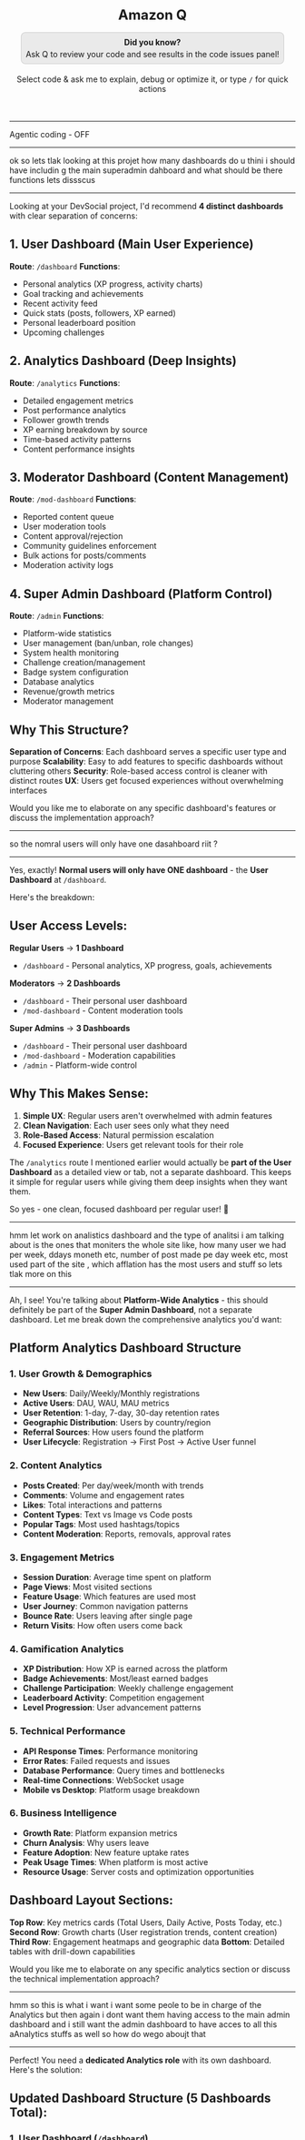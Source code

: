 <div style="display: flex; flex-direction: column; align-items: center; justify-content: center; text-align: center; padding: 200px 0 20px 0;">

<div style="font-size: 24px; margin-bottom: 12px;"><strong>Amazon Q</strong></div>
<div style="background: rgba(128, 128, 128, 0.15); border: 1px solid rgba(128, 128, 128, 0.25); border-radius: 8px; padding: 8px; margin: 4px 0; text-align: center;">
<div style="font-size: 14px; margin-bottom: 4px;"><strong>Did you know?</strong></div>
<div>Ask Q to review your code and see results in the code issues panel!</div>
</div>

Select code & ask me to explain, debug or optimize it, or type `/` for quick actions

</div>

---

Agentic coding - OFF

---

ok so lets tlak looking at this projet how many dashboards do u thini i should have includin g the main superadmin dahboard and what should be there functions lets dissscus

---



Looking at your DevSocial project, I'd recommend **4 distinct dashboards** with clear separation of concerns:

## 1. **User Dashboard** (Main User Experience)
**Route**: `/dashboard`
**Functions**:
- Personal analytics (XP progress, activity charts)
- Goal tracking and achievements
- Recent activity feed
- Quick stats (posts, followers, XP earned)
- Personal leaderboard position
- Upcoming challenges

## 2. **Analytics Dashboard** (Deep Insights)
**Route**: `/analytics` 
**Functions**:
- Detailed engagement metrics
- Post performance analytics
- Follower growth trends
- XP earning breakdown by source
- Time-based activity patterns
- Content performance insights

## 3. **Moderator Dashboard** (Content Management)
**Route**: `/mod-dashboard`
**Functions**:
- Reported content queue
- User moderation tools
- Content approval/rejection
- Community guidelines enforcement
- Bulk actions for posts/comments
- Moderation activity logs

## 4. **Super Admin Dashboard** (Platform Control)
**Route**: `/admin`
**Functions**:
- Platform-wide statistics
- User management (ban/unban, role changes)
- System health monitoring
- Challenge creation/management
- Badge system configuration
- Database analytics
- Revenue/growth metrics
- Moderator management

## Why This Structure?

**Separation of Concerns**: Each dashboard serves a specific user type and purpose
**Scalability**: Easy to add features to specific dashboards without cluttering others
**Security**: Role-based access control is cleaner with distinct routes
**UX**: Users get focused experiences without overwhelming interfaces

Would you like me to elaborate on any specific dashboard's features or discuss the implementation approach?

---

so the nomral users will only have one dasahboard riit ?

---



Yes, exactly! **Normal users will only have ONE dashboard** - the **User Dashboard** at `/dashboard`.

Here's the breakdown:

## User Access Levels:

**Regular Users** → **1 Dashboard**
- `/dashboard` - Personal analytics, XP progress, goals, achievements

**Moderators** → **2 Dashboards** 
- `/dashboard` - Their personal user dashboard
- `/mod-dashboard` - Content moderation tools

**Super Admins** → **3 Dashboards**
- `/dashboard` - Their personal user dashboard  
- `/mod-dashboard` - Moderation capabilities
- `/admin` - Platform-wide control

## Why This Makes Sense:

1. **Simple UX**: Regular users aren't overwhelmed with admin features
2. **Clean Navigation**: Each user sees only what they need
3. **Role-Based Access**: Natural permission escalation
4. **Focused Experience**: Users get relevant tools for their role

The `/analytics` route I mentioned earlier would actually be **part of the User Dashboard** as a detailed view or tab, not a separate dashboard. This keeps it simple for regular users while giving them deep insights when they want them.

So yes - one clean, focused dashboard per regular user! 🎯

---

hmm let work on analistics dashboard and the type of analitsi i am talking about is the ones that moniters the whole site like, how many user we had per week, ddays moneth etc, number of post made pe day week etc, most used part of the site , which afflation has the most users and stuff so lets tlak more on this

---



Ah, I see! You're talking about **Platform-Wide Analytics** - this should definitely be part of the **Super Admin Dashboard**, not a separate dashboard. Let me break down the comprehensive analytics you'd want:

## Platform Analytics Dashboard Structure

### 1. **User Growth & Demographics**
- **New Users**: Daily/Weekly/Monthly registrations
- **Active Users**: DAU, WAU, MAU metrics
- **User Retention**: 1-day, 7-day, 30-day retention rates
- **Geographic Distribution**: Users by country/region
- **Referral Sources**: How users found the platform
- **User Lifecycle**: Registration → First Post → Active User funnel

### 2. **Content Analytics**
- **Posts Created**: Per day/week/month with trends
- **Comments**: Volume and engagement rates
- **Likes**: Total interactions and patterns
- **Content Types**: Text vs Image vs Code posts
- **Popular Tags**: Most used hashtags/topics
- **Content Moderation**: Reports, removals, approval rates

### 3. **Engagement Metrics**
- **Session Duration**: Average time spent on platform
- **Page Views**: Most visited sections
- **Feature Usage**: Which features are used most
- **User Journey**: Common navigation patterns
- **Bounce Rate**: Users leaving after single page
- **Return Visits**: How often users come back

### 4. **Gamification Analytics**
- **XP Distribution**: How XP is earned across the platform
- **Badge Achievements**: Most/least earned badges
- **Challenge Participation**: Weekly challenge engagement
- **Leaderboard Activity**: Competition engagement
- **Level Progression**: User advancement patterns

### 5. **Technical Performance**
- **API Response Times**: Performance monitoring
- **Error Rates**: Failed requests and issues
- **Database Performance**: Query times and bottlenecks
- **Real-time Connections**: WebSocket usage
- **Mobile vs Desktop**: Platform usage breakdown

### 6. **Business Intelligence**
- **Growth Rate**: Platform expansion metrics
- **Churn Analysis**: Why users leave
- **Feature Adoption**: New feature uptake rates
- **Peak Usage Times**: When platform is most active
- **Resource Usage**: Server costs and optimization opportunities

## Dashboard Layout Sections:

**Top Row**: Key metrics cards (Total Users, Daily Active, Posts Today, etc.)
**Second Row**: Growth charts (User registration trends, content creation)
**Third Row**: Engagement heatmaps and geographic data
**Bottom**: Detailed tables with drill-down capabilities

Would you like me to elaborate on any specific analytics section or discuss the technical implementation approach?

---

hmm so this is what i want i want some peole to be in charge of the Analytics but then again i dont want them having access to the main admin dashboard and i still want the admin dashboard to have acces to all this aAnalytics  stuffs as well so how do wego aboujt that

---



Perfect! You need a **dedicated Analytics role** with its own dashboard. Here's the solution:

## Updated Dashboard Structure (5 Dashboards Total):

### 1. **User Dashboard** (`/dashboard`)
- Regular users only
- Personal analytics & XP progress

### 2. **Analytics Dashboard** (`/analytics`)
- **NEW ROLE**: Analytics Team/Data Analysts
- Full platform analytics (all the metrics we discussed)
- **NO ACCESS** to user management, bans, system settings

### 3. **Moderator Dashboard** (`/mod-dashboard`)
- Content moderation only
- No analytics access

### 4. **Super Admin Dashboard** (`/admin`)
- **Includes embedded analytics** (same data as Analytics Dashboard)
- Plus all admin controls (user management, system settings, etc.)

### 5. **Analytics Reports** (Shared Component)
- Reusable analytics components used by both `/analytics` and `/admin`

## Role Hierarchy:

```
Regular User → User Dashboard
Moderator → User Dashboard + Mod Dashboard  
Analytics Team → User Dashboard + Analytics Dashboard
Super Admin → All Dashboards (User + Mod + Analytics + Admin)
```

## Implementation Benefits:

**Separation of Concerns**: Analytics team can't accidentally break anything
**Shared Components**: Same analytics code used in both dashboards
**Role Security**: Clean permission boundaries
**Scalability**: Easy to add more specialized roles later

## User Model Update:
```typescript
enum UserRole {
  USER = 'user',
  MODERATOR = 'moderator', 
  ANALYTICS = 'analytics',  // NEW ROLE
  ADMIN = 'admin'
}
```

This way your analytics team gets full access to all platform data without any dangerous admin controls, and your super admins still see everything in one place. Sound good?

---

so give me the ai promt to generate a very good u for the analitics dashboard and there pages

---



Here's the AI prompt to generate a comprehensive Analytics Dashboard UI:

---

**Create a comprehensive Analytics Dashboard for DevSocial - a developer social media platform. Build using Next.js 14, TypeScript, Tailwind CSS, and shadcn/ui components.**

## Project Context:
- **Platform**: DevSocial (gamified social platform for developers)
- **Theme**: Mint green primary (#22c55e), dark mode support
- **Tech Stack**: Next.js 14, TypeScript, Tailwind, shadcn/ui, Recharts
- **User Role**: Analytics team members (read-only access to platform data)

## Dashboard Structure:

### 1. **Main Analytics Page** (`/analytics/page.tsx`)
**Layout**: 4-column grid with responsive design
**Top Section**: Key metrics cards (4 cards in a row)
- Total Users (with growth %)
- Daily Active Users 
- Posts Created Today
- Platform Engagement Rate

**Second Section**: Growth charts (2 charts side by side)
- User Registration Trends (line chart, 30 days)
- Content Creation Volume (bar chart, weekly)

**Third Section**: Engagement analytics (3 cards)
- Most Active Features (pie chart)
- Peak Usage Hours (heatmap)
- Geographic User Distribution (world map or bar chart)

### 2. **User Analytics Page** (`/analytics/users/page.tsx`)
**Focus**: Deep dive into user behavior and demographics
- User growth trends (daily/weekly/monthly)
- User retention cohort analysis
- Registration sources and referrals
- User lifecycle funnel
- Demographics breakdown
- Churn analysis

### 3. **Content Analytics Page** (`/analytics/content/page.tsx`)
**Focus**: Posts, comments, and engagement metrics
- Content creation trends
- Most popular tags/topics
- Post engagement rates
- Comment-to-post ratios
- Content moderation statistics
- Viral content analysis

### 4. **Engagement Analytics Page** (`/analytics/engagement/page.tsx`)
**Focus**: User interaction and platform usage
- Session duration analytics
- Feature usage statistics
- User journey mapping
- Bounce rate analysis
- Real-time activity monitoring
- Notification engagement rates

### 5. **Gamification Analytics Page** (`/analytics/gamification/page.tsx`)
**Focus**: XP, badges, challenges, and leaderboard data
- XP distribution and earning patterns
- Badge achievement rates
- Challenge participation metrics
- Leaderboard activity
- Level progression analysis
- Gamification impact on retention

## Design Requirements:

### Visual Design:
- **Color Scheme**: Use mint green (#22c55e) as primary, follow existing theme system
- **Dark Mode**: Full support with proper contrast
- **Typography**: Clean, professional, data-focused
- **Cards**: Use shadcn/ui Card components with subtle shadows
- **Charts**: Recharts library with mint green color palette

### Layout Specifications:
- **Sidebar Navigation**: Left sidebar with analytics page links
- **Header**: Page title, date range selector, export buttons
- **Grid System**: Responsive grid (4 cols desktop, 2 cols tablet, 1 col mobile)
- **Spacing**: Consistent padding and margins using Tailwind spacing scale

### Interactive Elements:
- **Date Range Picker**: Allow filtering by custom date ranges
- **Export Functionality**: CSV/PDF export buttons for reports
- **Drill-down**: Clickable charts that show detailed views
- **Real-time Updates**: Live data refresh indicators
- **Filters**: Dropdown filters for different data segments

### Chart Types to Include:
- **Line Charts**: Trends over time
- **Bar Charts**: Comparative data
- **Pie Charts**: Distribution data
- **Area Charts**: Cumulative metrics
- **Heatmaps**: Time-based activity
- **Tables**: Detailed data with sorting/pagination

### Data Visualization Best Practices:
- Clear axis labels and legends
- Tooltips with detailed information
- Loading states for async data
- Empty states when no data available
- Responsive chart sizing
- Accessible color choices

### Component Structure:
```
/analytics/
├── layout.tsx (Analytics sidebar layout)
├── page.tsx (Main overview dashboard)
├── users/page.tsx
├── content/page.tsx  
├── engagement/page.tsx
├── gamification/page.tsx
└── components/
    ├── analytics-card.tsx
    ├── chart-container.tsx
    ├── date-range-picker.tsx
    ├── export-button.tsx
    └── metric-card.tsx
```

### Technical Requirements:
- **TypeScript**: Strict typing for all props and data
- **Responsive**: Mobile-first design approach
- **Performance**: Lazy loading for charts and heavy components
- **Accessibility**: ARIA labels, keyboard navigation
- **Error Handling**: Graceful error states and fallbacks

### Mock Data Structure:
Include realistic mock data for:
- User growth (daily signups, active users)
- Content metrics (posts, comments, likes)
- Engagement data (session times, page views)
- Gamification stats (XP earned, badges, challenges)

**Generate complete, production-ready code with proper TypeScript interfaces, responsive design, and professional data visualization components.**

---

This prompt will generate a comprehensive, professional analytics dashboard that matches your DevSocial platform's design system and requirements.